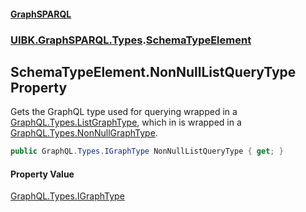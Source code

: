#### [GraphSPARQL](./index.md 'index')
### [UIBK.GraphSPARQL.Types](./UIBK-GraphSPARQL-Types.md 'UIBK.GraphSPARQL.Types').[SchemaTypeElement](./UIBK-GraphSPARQL-Types-SchemaTypeElement.md 'UIBK.GraphSPARQL.Types.SchemaTypeElement')
## SchemaTypeElement.NonNullListQueryType Property
Gets the GraphQL type used for querying wrapped in a [GraphQL.Types.ListGraphType](https://docs.microsoft.com/en-us/dotnet/api/GraphQL.Types.ListGraphType 'GraphQL.Types.ListGraphType'), which in is wrapped in a [GraphQL.Types.NonNullGraphType](https://docs.microsoft.com/en-us/dotnet/api/GraphQL.Types.NonNullGraphType 'GraphQL.Types.NonNullGraphType').  
```csharp
public GraphQL.Types.IGraphType NonNullListQueryType { get; }
```
#### Property Value
[GraphQL.Types.IGraphType](https://docs.microsoft.com/en-us/dotnet/api/GraphQL.Types.IGraphType 'GraphQL.Types.IGraphType')  
